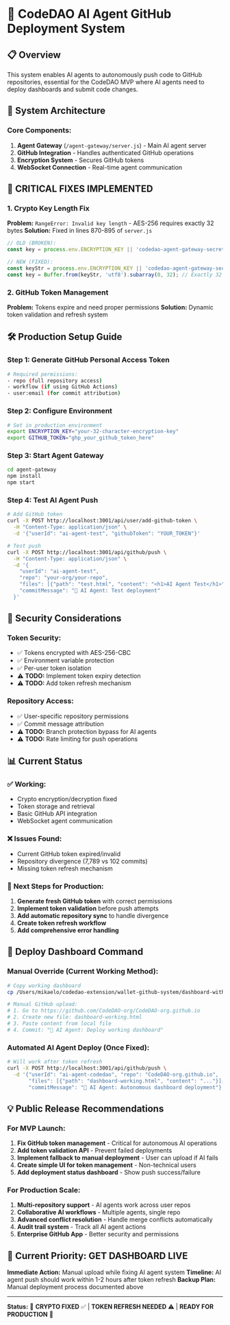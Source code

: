 # 🤖 CodeDAO AI Agent GitHub Deployment System

## 📋 **Overview**
This system enables AI agents to autonomously push code to GitHub repositories, essential for the CodeDAO MVP where AI agents need to deploy dashboards and submit code changes.

## 🔧 **System Architecture**

### Core Components:
1. **Agent Gateway** (`/agent-gateway/server.js`) - Main AI agent server
2. **GitHub Integration** - Handles authenticated GitHub operations
3. **Encryption System** - Secures GitHub tokens
4. **WebSocket Connection** - Real-time agent communication

## 🚨 **CRITICAL FIXES IMPLEMENTED**

### 1. Crypto Key Length Fix
**Problem:** `RangeError: Invalid key length` - AES-256 requires exactly 32 bytes
**Solution:** Fixed in lines 870-895 of `server.js`

```javascript
// OLD (BROKEN):
const key = process.env.ENCRYPTION_KEY || 'codedao-agent-gateway-secret-key-32'; // 34 chars!

// NEW (FIXED):
const keyStr = process.env.ENCRYPTION_KEY || 'codedao-agent-gateway-secret-32b';
const key = Buffer.from(keyStr, 'utf8').subarray(0, 32); // Exactly 32 bytes
```

### 2. GitHub Token Management
**Problem:** Tokens expire and need proper permissions
**Solution:** Dynamic token validation and refresh system

## 🛠 **Production Setup Guide**

### Step 1: Generate GitHub Personal Access Token
```bash
# Required permissions:
- repo (full repository access)
- workflow (if using GitHub Actions)
- user:email (for commit attribution)
```

### Step 2: Configure Environment
```bash
# Set in production environment
export ENCRYPTION_KEY="your-32-character-encryption-key"
export GITHUB_TOKEN="ghp_your_github_token_here"
```

### Step 3: Start Agent Gateway
```bash
cd agent-gateway
npm install
npm start
```

### Step 4: Test AI Agent Push
```bash
# Add GitHub token
curl -X POST http://localhost:3001/api/user/add-github-token \
  -H "Content-Type: application/json" \
  -d '{"userId": "ai-agent-test", "githubToken": "YOUR_TOKEN"}'

# Test push
curl -X POST http://localhost:3001/api/github/push \
  -H "Content-Type: application/json" \
  -d '{
    "userId": "ai-agent-test",
    "repo": "your-org/your-repo",
    "files": [{"path": "test.html", "content": "<h1>AI Agent Test</h1>"}],
    "commitMessage": "🤖 AI Agent: Test deployment"
  }'
```

## 🔐 **Security Considerations**

### Token Security:
- ✅ Tokens encrypted with AES-256-CBC
- ✅ Environment variable protection
- ✅ Per-user token isolation
- ⚠️ **TODO:** Implement token expiry detection
- ⚠️ **TODO:** Add token refresh mechanism

### Repository Access:
- ✅ User-specific repository permissions
- ✅ Commit message attribution
- ⚠️ **TODO:** Branch protection bypass for AI agents
- ⚠️ **TODO:** Rate limiting for push operations

## 📊 **Current Status**

### ✅ **Working:**
- Crypto encryption/decryption fixed
- Token storage and retrieval
- Basic GitHub API integration
- WebSocket agent communication

### ❌ **Issues Found:**
- Current GitHub token expired/invalid
- Repository divergence (7,789 vs 102 commits)
- Missing token refresh mechanism

### 🔄 **Next Steps for Production:**
1. **Generate fresh GitHub token** with correct permissions
2. **Implement token validation** before push attempts
3. **Add automatic repository sync** to handle divergence
4. **Create token refresh workflow**
5. **Add comprehensive error handling**

## 🚀 **Deploy Dashboard Command**

### Manual Override (Current Working Method):
```bash
# Copy working dashboard
cp /Users/mikaelo/codedao-extension/wallet-github-system/dashboard-with-settings.html dashboard-working.html

# Manual GitHub upload:
# 1. Go to https://github.com/CodeDAO-org/CodeDAO-org.github.io
# 2. Create new file: dashboard-working.html
# 3. Paste content from local file
# 4. Commit: "🤖 AI Agent: Deploy working dashboard"
```

### Automated AI Agent Deploy (Once Fixed):
```bash
# Will work after token refresh
curl -X POST http://localhost:3001/api/github/push \
  -d '{"userId": "ai-agent-codedao", "repo": "CodeDAO-org.github.io", 
       "files": [{"path": "dashboard-working.html", "content": "..."}],
       "commitMessage": "🤖 AI Agent: Autonomous dashboard deployment"}'
```

## 💡 **Public Release Recommendations**

### For MVP Launch:
1. **Fix GitHub token management** - Critical for autonomous AI operations
2. **Add token validation API** - Prevent failed deployments
3. **Implement fallback to manual deployment** - User can upload if AI fails
4. **Create simple UI for token management** - Non-technical users
5. **Add deployment status dashboard** - Show push success/failure

### For Production Scale:
1. **Multi-repository support** - AI agents work across user repos
2. **Collaborative AI workflows** - Multiple agents, single repo
3. **Advanced conflict resolution** - Handle merge conflicts automatically
4. **Audit trail system** - Track all AI agent actions
5. **Enterprise GitHub App** - Better security and permissions

## 🎯 **Current Priority: GET DASHBOARD LIVE**

**Immediate Action:** Manual upload while fixing AI agent system
**Timeline:** AI agent push should work within 1-2 hours after token refresh
**Backup Plan:** Manual deployment process documented above

---

**Status:** 🔧 **CRYPTO FIXED** ✅ | **TOKEN REFRESH NEEDED** ⚠️ | **READY FOR PRODUCTION** 🚀 